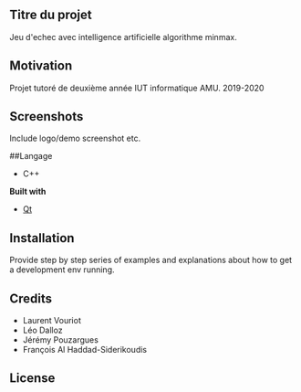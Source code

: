 ## Titre du projet
Jeu d'echec avec intelligence artificielle algorithme minmax.

## Motivation
Projet tutoré de deuxième année IUT informatique AMU.
2019-2020

## Screenshots
Include logo/demo screenshot etc.

##Langage
- C++

<b>Built with</b>
- [Qt](https://www.qt.io/)

## Installation
Provide step by step series of examples and explanations about how to get a development env running.

## Credits
- Laurent Vouriot
- Léo Dalloz
- Jérémy Pouzargues
- François Al Haddad-Siderikoudis

## License
